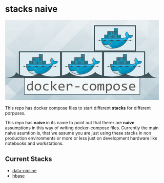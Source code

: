 # stacks naive


![docker-compose](d-compose-img.jpeg)

This repo has docker compose files to start different __stacks__ for different porpuses.

This repo has __naive__ in its name to point out that therer are __naive__ assumptions in this way of writing docker-compose files. Currently the main naive asumtion is, that we assume you are just using these stacks in non production environments or more or less just on development hardware like notebooks and workstations.


## Current Stacks

* [data-pipline](datapipline/README.md)
* [hbase](hbase/README.md)





